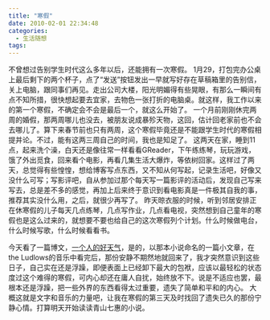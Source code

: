 ```yaml
---
title: "寒假"
date: 2010-02-01 22:34:48
categories:
  - 生活随想
tags:
---
```


不曾想过告别学生时代这么多年以后，还能拥有一次寒假。 1月29，打包完办公桌上最后剩下的两个杯子，点了“发送”按钮发出一早就写好存在草稿箱里的告别信，关上电脑，跟同事们再见。走出公司大楼，阳光明媚得有些晃眼，有那么一瞬间有点不知所措，很快想起要去宜家，去物色一张打折的电脑桌。就这样，我工作以来的第一个寒假，不确定会不会是最后一个，就这么开始了。 一个月前刚刚休完两周的婚假，那两周哪儿也没去，被朋友说成暴殄天物，这回，估计回老家前也不会去哪儿了。算下来春节前也只有两周，这个寒假毕竟还是不能跟学生时代的寒假相提并论。不过，能有这两三周自己的时间，我也是知足了。 这两天在家，睡到11点，起来洗个澡，白天还是像往常一样看看GReader，下午练练琴，玩玩游戏，饿了外出觅食，回来看个电影，再看几集生活大爆炸，等依树回家。这样过了两天，总觉得有些惶惶，想给博客写点东西，又不知从何写起，记录生活吧，好像又没什么可写；写影评吧，自从参加过那个每天写一篇影评的活动后，发现自己写来写去，总是差不多的感觉，再加上后来终于意识到看电影真是一件极其自我的事，推荐其实没什么用，之后，就很少再写了。 昨天晾衣服的时候，听到邻居安排正在休寒假的儿子每天几点练琴，几点写作业，几点看电视，突然想到自己童年的寒假也是这么过来的，就想要不要也给自己的这次寒假列个计划。什么时候做电台，什么时候写歌，什么时候看看书。 

今天看了一篇博文，[一个人的好天气](http://yuyiwang.blogcn.com/diary,31424059.shtml)，是的，以那本小说命名的一篇小文章，在the Ludlows的音乐中看完后，那份安静不期然地就回来了，我才突然意识到这些日子，自己实在还是浮躁，即便表面上已经卸下最大的包袱，应该以最轻松的状态度过这个难得的寒假，可内心却还在庸人自扰，始终放不下。说是不适应也罢，最根本还是浮躁，把一些外界的东西看得太过重要，遗失了简单和平和的内心。 大概这就是文字和音乐的力量吧，让我在寒假的第三天及时找回了遗失已久的那份宁静心情。打算明天开始读读青山七惠的小说。